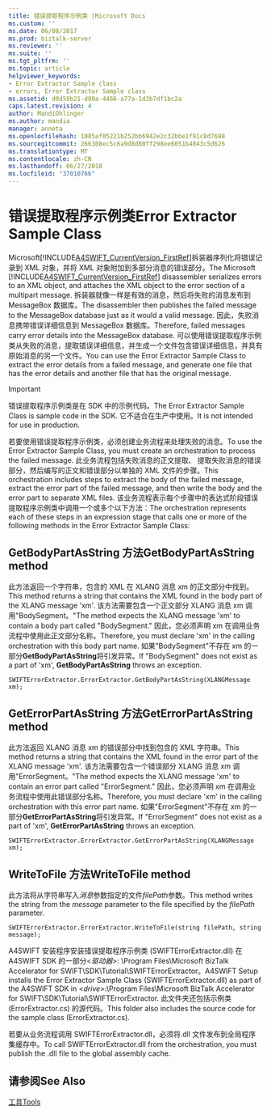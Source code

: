 ```yaml
---
title: 错误提取程序示例类 |Microsoft Docs
ms.custom: ''
ms.date: 06/08/2017
ms.prod: biztalk-server
ms.reviewer: ''
ms.suite: ''
ms.tgt_pltfrm: ''
ms.topic: article
helpviewer_keywords:
- Error Extractor Sample class
- errors, Error Extractor Sample class
ms.assetid: d0d59b21-d80a-4466-a77a-1d3b7df1bc2a
caps.latest.revision: 4
author: MandiOhlinger
ms.author: mandia
manager: anneta
ms.openlocfilehash: 1085af05221b252bb6942e2c32bbe1f91c8d7688
ms.sourcegitcommit: 266308ec5c6a9d8d80ff298ee6051b4843c5d626
ms.translationtype: MT
ms.contentlocale: zh-CN
ms.lasthandoff: 06/27/2018
ms.locfileid: "37010766"
---
```

# <a name="error-extractor-sample-class"></a><span data-ttu-id="bd5a4-102">错误提取程序示例类</span><span class="sxs-lookup"><span data-stu-id="bd5a4-102">Error Extractor Sample Class</span></span>
<span data-ttu-id="bd5a4-103">Microsoft[!INCLUDE[A4SWIFT_CurrentVersion_FirstRef](../../includes/a4swift-currentversion-firstref-md.md)]拆装器序列化将错误记录到 XML 对象，并将 XML 对象附加到多部分消息的错误部分。</span><span class="sxs-lookup"><span data-stu-id="bd5a4-103">The Microsoft [!INCLUDE[A4SWIFT_CurrentVersion_FirstRef](../../includes/a4swift-currentversion-firstref-md.md)] disassembler serializes errors to an XML object, and attaches the XML object to the error section of a multipart message.</span></span> <span data-ttu-id="bd5a4-104">拆装器就像一样是有效的消息，然后将失败的消息发布到 MessageBox 数据库。</span><span class="sxs-lookup"><span data-stu-id="bd5a4-104">The disassembler then publishes the failed message to the MessageBox database just as it would a valid message.</span></span> <span data-ttu-id="bd5a4-105">因此，失败消息携带错误详细信息到 MessageBox 数据库。</span><span class="sxs-lookup"><span data-stu-id="bd5a4-105">Therefore, failed messages carry error details into the MessageBox database.</span></span> <span data-ttu-id="bd5a4-106">可以使用错误提取程序示例类从失败的消息，提取错误详细信息，并生成一个文件包含错误详细信息，并具有原始消息的另一个文件。</span><span class="sxs-lookup"><span data-stu-id="bd5a4-106">You can use the Error Extractor Sample Class to extract the error details from a failed message, and generate one file that has the error details and another file that has the original message.</span></span>  
  
> [!IMPORTANT]
>  <span data-ttu-id="bd5a4-107">错误提取程序示例类是在 SDK 中的示例代码。</span><span class="sxs-lookup"><span data-stu-id="bd5a4-107">The Error Extractor Sample Class is sample code in the SDK.</span></span> <span data-ttu-id="bd5a4-108">它不适合在生产中使用。</span><span class="sxs-lookup"><span data-stu-id="bd5a4-108">It is not intended for use in production.</span></span>  
  
 <span data-ttu-id="bd5a4-109">若要使用错误提取程序示例类，必须创建业务流程来处理失败的消息。</span><span class="sxs-lookup"><span data-stu-id="bd5a4-109">To use the Error Extractor Sample Class, you must create an orchestration to process the failed message.</span></span> <span data-ttu-id="bd5a4-110">此业务流程包括失败消息的正文提取、 提取失败消息的错误部分，然后编写的正文和错误部分以单独的 XML 文件的步骤。</span><span class="sxs-lookup"><span data-stu-id="bd5a4-110">This orchestration includes steps to extract the body of the failed message, extract the error part of the failed message, and then write the body and the error part to separate XML files.</span></span> <span data-ttu-id="bd5a4-111">该业务流程表示每个步骤中的表达式阶段错误提取程序示例类中调用一个或多个以下方法：</span><span class="sxs-lookup"><span data-stu-id="bd5a4-111">The orchestration represents each of these steps in an expression stage that calls one or more of the following methods in the Error Extractor Sample Class:</span></span>  
  
## <a name="getbodypartasstring-method"></a><span data-ttu-id="bd5a4-112">GetBodyPartAsString 方法</span><span class="sxs-lookup"><span data-stu-id="bd5a4-112">GetBodyPartAsString method</span></span>  
 <span data-ttu-id="bd5a4-113">此方法返回一个字符串，包含的 XML 在 XLANG 消息 xm 的正文部分中找到。</span><span class="sxs-lookup"><span data-stu-id="bd5a4-113">This method returns a string that contains the XML found in the body part of the XLANG message 'xm'.</span></span> <span data-ttu-id="bd5a4-114">该方法需要包含一个正文部分 XLANG 消息 xm 调用"BodySegment。"</span><span class="sxs-lookup"><span data-stu-id="bd5a4-114">The method expects the XLANG message 'xm' to contain a body part called "BodySegment."</span></span> <span data-ttu-id="bd5a4-115">因此，您必须声明 xm 在调用业务流程中使用此正文部分名称。</span><span class="sxs-lookup"><span data-stu-id="bd5a4-115">Therefore, you must declare 'xm' in the calling orchestration with this body part name.</span></span> <span data-ttu-id="bd5a4-116">如果"BodySegment"不存在 xm 的一部分**GetBodyPartAsString**将引发异常。</span><span class="sxs-lookup"><span data-stu-id="bd5a4-116">If "BodySegment" does not exist as a part of 'xm', **GetBodyPartAsString** throws an exception.</span></span>  
  
```  
SWIFTErrorExtractor.ErrorExtractor.GetBodyPartAsString(XLANGMessage xm);  
```  
  
## <a name="geterrorpartasstring-method"></a><span data-ttu-id="bd5a4-117">GetErrorPartAsString 方法</span><span class="sxs-lookup"><span data-stu-id="bd5a4-117">GetErrorPartAsString method</span></span>  
 <span data-ttu-id="bd5a4-118">此方法返回 XLANG 消息 xm 的错误部分中找到包含的 XML 字符串。</span><span class="sxs-lookup"><span data-stu-id="bd5a4-118">This method returns a string that contains the XML found in the error part of the XLANG message 'xm'.</span></span> <span data-ttu-id="bd5a4-119">该方法需要包含一个错误部分 XLANG 消息 xm 调用"ErrorSegment。"</span><span class="sxs-lookup"><span data-stu-id="bd5a4-119">The method expects the XLANG message 'xm' to contain an error part called "ErrorSegment."</span></span> <span data-ttu-id="bd5a4-120">因此，您必须声明 xm 在调用业务流程中使用此错误部分名称。</span><span class="sxs-lookup"><span data-stu-id="bd5a4-120">Therefore, you must declare 'xm' in the calling orchestration with this error part name.</span></span> <span data-ttu-id="bd5a4-121">如果"ErrorSegment"不存在 xm 的一部分**GetErrorPartAsString**将引发异常。</span><span class="sxs-lookup"><span data-stu-id="bd5a4-121">If "ErrorSegment" does not exist as a part of 'xm', **GetErrorPartAsString** throws an exception.</span></span>  
  
```  
SWIFTErrorExtractor.ErrorExtractor.GetErrorPartAsString(XLANGMessage xm);  
```  
  
## <a name="writetofile-method"></a><span data-ttu-id="bd5a4-122">WriteToFile 方法</span><span class="sxs-lookup"><span data-stu-id="bd5a4-122">WriteToFile method</span></span>  
 <span data-ttu-id="bd5a4-123">此方法将从字符串写入*消息*参数指定的文件*filePath*参数。</span><span class="sxs-lookup"><span data-stu-id="bd5a4-123">This method writes the string from the *message* parameter to the file specified by the *filePath* parameter.</span></span>  
  
```  
SWIFTErrorExtractor.ErrorExtractor.WriteToFile(string filePath, string message);  
```  
  
 <span data-ttu-id="bd5a4-124">A4SWIFT 安装程序安装错误提取程序示例类 (SWIFTErrorExtractor.dll) 在 A4SWIFT SDK 的一部分\<*驱动器*\>: \Program Files\Microsoft BizTalk Accelerator for SWIFT\SDK\Tutorial\SWIFTErrorExtractor。</span><span class="sxs-lookup"><span data-stu-id="bd5a4-124">A4SWIFT Setup installs the Error Extractor Sample Class (SWIFTErrorExtractor.dll) as part of the A4SWIFT SDK in \<*drive*\>:\Program Files\Microsoft BizTalk Accelerator for SWIFT\SDK\Tutorial\SWIFTErrorExtractor.</span></span> <span data-ttu-id="bd5a4-125">此文件夹还包括示例类 (ErrorExtractor.cs) 的源代码。</span><span class="sxs-lookup"><span data-stu-id="bd5a4-125">This folder also includes the source code for the sample class (ErrorExtractor.cs).</span></span>  
  
 <span data-ttu-id="bd5a4-126">若要从业务流程调用 SWIFTErrorExtractor.dll，必须将.dll 文件发布到全局程序集缓存中。</span><span class="sxs-lookup"><span data-stu-id="bd5a4-126">To call SWIFTErrorExtractor.dll from the orchestration, you must publish the .dll file to the global assembly cache.</span></span>  
  
## <a name="see-also"></a><span data-ttu-id="bd5a4-127">请参阅</span><span class="sxs-lookup"><span data-stu-id="bd5a4-127">See Also</span></span>  
 [<span data-ttu-id="bd5a4-128">工具</span><span class="sxs-lookup"><span data-stu-id="bd5a4-128">Tools</span></span>](../../adapters-and-accelerators/accelerator-swift/tools.md)